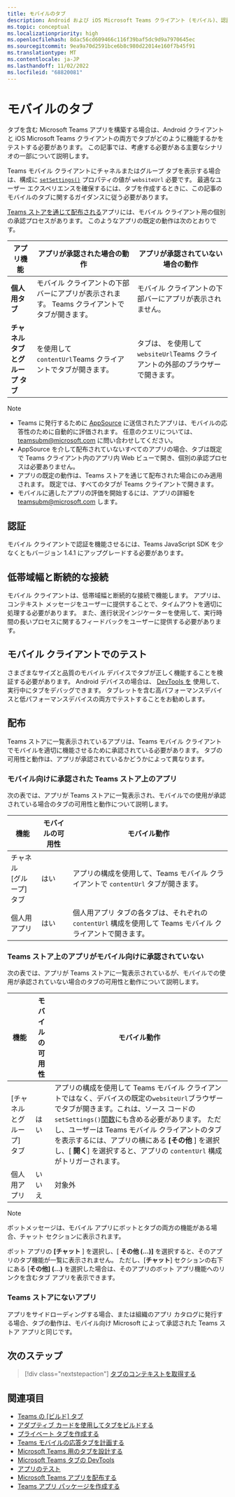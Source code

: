 ```yaml
---
title: モバイルのタブ
description: Android および iOS Microsoft Teams クライアント (モバイル)、認証、低帯域幅接続、テスト、または配布のタブ機能について説明します。
ms.topic: conceptual
ms.localizationpriority: high
ms.openlocfilehash: 8dac56cd609466c116f39baf5dc9d9a7970645ec
ms.sourcegitcommit: 9ea9a70d2591bce6b8c980d22014e160f7b45f91
ms.translationtype: MT
ms.contentlocale: ja-JP
ms.lasthandoff: 11/02/2022
ms.locfileid: "68820081"
---
```

# <a name="tabs-on-mobile"></a>モバイルのタブ

タブを含む Microsoft Teams アプリを構築する場合は、Android クライアントと iOS Microsoft Teams クライアントの両方でタブがどのように機能するかをテストする必要があります。 この記事では、考慮する必要がある主要なシナリオの一部について説明します。

Teams モバイル クライアントにチャネルまたはグループ タブを表示する場合は、構成に [`setSettings()`](/javascript/api/@microsoft/teams-js/microsoftteams.settings?view=msteams-client-js-latest#@microsoft-teams-js-microsoftteams-settings-setsettings&preserve-view=true) プロパティの値が `websiteUrl` 必要です。 最適なユーザー エクスペリエンスを確保するには、タブを作成するときに、この記事のモバイルのタブに関するガイダンスに従う必要があります。

[Teams ストアを通じて配布される](~/concepts/deploy-and-publish/appsource/publish.md)アプリには、モバイル クライアント用の個別の承認プロセスがあります。 このようなアプリの既定の動作は次のとおりです。

| **アプリ機能** | **アプリが承認された場合の動作** | **アプリが承認されていない場合の動作** |
| --- | --- | --- |
| **個人用タブ** | モバイル クライアントの下部バーにアプリが表示されます。 Teams クライアントでタブが開きます。 | モバイル クライアントの下部バーにアプリが表示されません。 |
| **チャネル タブとグループ タブ** | を使用して `contentUrl`Teams クライアントでタブが開きます。 | タブは、 を使用して `websiteUrl`Teams クライアントの外部のブラウザーで開きます。 |

> [!NOTE]
>
> * Teams に発行するために [AppSource](https://appsource.microsoft.com) に送信されたアプリは、モバイルの応答性のために自動的に評価されます。 任意のクエリについては、teamsubm@microsoft.com に問い合わせしてください。
> * AppSource を介して配布されていないすべてのアプリの場合、タブは既定で Teams クライアント内のアプリ内 Web ビューで開き、個別の承認プロセスは必要ありません。
> * アプリの既定の動作は、Teams ストアを通じて配布された場合にのみ適用されます。 既定では、すべてのタブが Teams クライアントで開きます。
> * モバイルに適したアプリの評価を開始するには、アプリの詳細を teamsubm@microsoft.com します。

## <a name="authentication"></a>認証

モバイル クライアントで認証を機能させるには、Teams JavaScript SDK を少なくともバージョン 1.4.1 にアップグレードする必要があります。

## <a name="low-bandwidth-and-intermittent-connections"></a>低帯域幅と断続的な接続

モバイル クライアントは、低帯域幅と断続的な接続で機能します。 アプリは、コンテキスト メッセージをユーザーに提供することで、タイムアウトを適切に処理する必要があります。 また、進行状況インジケーターを使用して、実行時間の長いプロセスに関するフィードバックをユーザーに提供する必要があります。

## <a name="testing-on-mobile-clients"></a>モバイル クライアントでのテスト

さまざまなサイズと品質のモバイル デバイスでタブが正しく機能することを検証する必要があります。 Android デバイスの場合は、 [DevTools を](~/tabs/how-to/developer-tools.md) 使用して、実行中にタブをデバッグできます。 タブレットを含む高パフォーマンスデバイスと低パフォーマンスデバイスの両方でテストすることをお勧めします。

## <a name="distribution"></a>配布

Teams ストアに一覧表示されているアプリは、Teams モバイル クライアントでモバイルを適切に機能させるために承認されている必要があります。 タブの可用性と動作は、アプリが承認されているかどうかによって異なります。

### <a name="apps-on-teams-store-approved-for-mobile"></a>モバイル向けに承認された Teams ストア上のアプリ

次の表では、アプリが Teams ストアに一覧表示され、モバイルでの使用が承認されている場合のタブの可用性と動作について説明します。

|機能   |モバイルの可用性   |モバイル動作|
|----------|-----------|------------|
|チャネル <br /> [グループ] タブ|はい|アプリの構成を使用して、Teams モバイル クライアントで `contentUrl` タブが開きます。|
|個人用アプリ|はい|個人用アプリ タブの各タブは、それぞれの `contentUrl` 構成を使用して Teams モバイル クライアントで開きます。|

### <a name="apps-on-teams-store-not-approved-for-mobile"></a>Teams ストア上のアプリがモバイル向けに承認されていない

次の表では、アプリが Teams ストアに一覧表示されているが、モバイルでの使用が承認されていない場合のタブの可用性と動作について説明します。

| 機能 | モバイルの可用性 | モバイル動作 |
|----------|-----------|------------|
|[チャネルとグループ] タブ|はい|アプリの構成を使用して Teams モバイル クライアントではなく、デバイスの既定の`websiteUrl`ブラウザーでタブが開きます。これは、ソース コードの`setSettings()`[関数](/microsoftteams/platform/tabs/how-to/using-teams-client-sdk#settings-namespace)にも含める必要があります。 ただし、ユーザーは Teams モバイル クライアントのタブを表示するには、アプリの横にある **[その他** ] を選択し、[ **開く**] を選択すると、アプリの `contentUrl` 構成がトリガーされます。|
|個人用アプリ|いいえ|対象外|

> [!NOTE]
> ボットメッセージは、モバイル アプリにボットとタブの両方の機能がある場合、チャット セクションに表示されます。
>
> ボット アプリの **[チャット** ] を選択し、[ **その他 (...)]** を選択すると、そのアプリのタブ機能が一覧に表示されません。 ただし、[**チャット**] セクションの右下にある [**その他] (...)** を選択した場合は、そのアプリのボット アプリ機能へのリンクを含むタブ アプリを表示できます。

### <a name="apps-not-on-teams-store"></a>Teams ストアにないアプリ

アプリをサイドローディングする場合、または組織のアプリ カタログに発行する場合、タブの動作は、モバイル向け Microsoft によって承認された Teams ストア アプリと同じです。

## <a name="next-step"></a>次のステップ

> [!div class="nextstepaction"]
> [タブのコンテキストを取得する](~/tabs/how-to/access-teams-context.md)

## <a name="see-also"></a>関連項目

* [Teams の [ビルド] タブ](../what-are-tabs.md)
* [アダプティブ カードを使用してタブをビルドする](../how-to/build-adaptive-card-tabs.md)
* [プライベート タブを作成する](../how-to/create-personal-tab.md)
* [Teams モバイルの応答タブを計画する](../../concepts/design/plan-responsive-tabs-for-teams-mobile.md)
* [Microsoft Teams 用のタブを設計する](tabs.md)
* [Microsoft Teams タブの DevTools](../how-to/developer-tools.md)
* [アプリのテスト](../../concepts/build-and-test/test-app-overview.md)
* [Microsoft Teams アプリを配布する](../../concepts/deploy-and-publish/apps-publish-overview.md)
* [Teams アプリ パッケージを作成する](../../concepts/build-and-test/apps-package.md)
